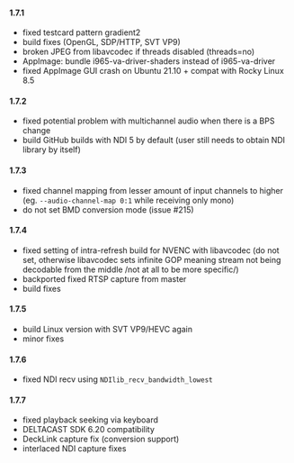#### 1.7.1
* fixed testcard pattern gradient2
* build fixes (OpenGL, SDP/HTTP, SVT VP9)
* broken JPEG from libavcodec if threads disabled (threads=no)
* AppImage: bundle i965-va-driver-shaders instead of i965-va-driver
* fixed AppImage GUI crash on Ubuntu 21.10 + compat with Rocky Linux 8.5

#### 1.7.2
* fixed potential problem with multichannel audio when there is a BPS change
* build GitHub builds with NDI 5 by default (user still needs to obtain NDI
  library by itself)

#### 1.7.3
* fixed channel mapping from lesser amount of input channels to higher (eg.
  `--audio-channel-map 0:1` while receiving only mono)
* do not set BMD conversion mode (issue #215)

#### 1.7.4
* fixed setting of intra-refresh build for NVENC with libavcodec (do not set,
  otherwise libavcodec sets infinite GOP meaning stream not being decodable from
  the middle /not at all to be more specific/)
* backported fixed RTSP capture from master
* build fixes

#### 1.7.5
* build Linux version with SVT VP9/HEVC again
* minor fixes

#### 1.7.6
* fixed NDI recv using `NDIlib_recv_bandwidth_lowest`

#### 1.7.7
* fixed playback seeking via keyboard
* DELTACAST SDK 6.20 compatibility
* DeckLink capture fix (conversion support)
* interlaced NDI capture fixes

